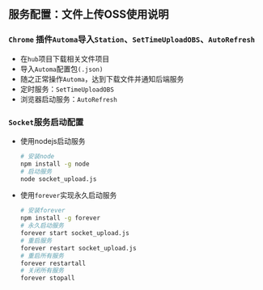 ## 服务配置：文件上传OSS使用说明

### `Chrome` 插件`Automa`导入`Station`、`SetTimeUploadOBS`、`AutoRefresh`

- 在`hub`项目下载相关文件项目
- 导入`Automa`配置包`(.json)`
- 随之正常操作`Automa`，达到下载文件并通知后端服务
- 定时服务：`SetTimeUploadOBS`
- 浏览器启动服务：`AutoRefresh`

### `Socket`服务启动配置

- 使用nodejs启动服务

  ```bash
  # 安装node
  npm install -g node
  # 启动服务
  node socket_upload.js
  ```

- 使用`forever`实现永久启动服务

  ```bash
  # 安装forever
  npm install -g forever
  # 永久启动服务
  forever start socket_upload.js
  # 重启服务
  forever restart socket_upload.js
  # 重启所有服务
  forever restartall
  # 关闭所有服务
  forever stopall
  ```
  
  

